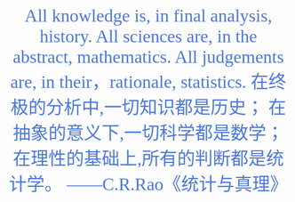 <center> <font face="宋体" color= #4b78d8 size=6 >
All knowledge is, in final analysis, history.  
All sciences are, in the abstract, mathematics.  
All judgements are, in their，rationale, statistics.  
在终极的分析中,一切知识都是历史；  
在抽象的意义下,一切科学都是数学；  
在理性的基础上,所有的判断都是统计学。  
——C.R.Rao《统计与真理》
</font>
</center>